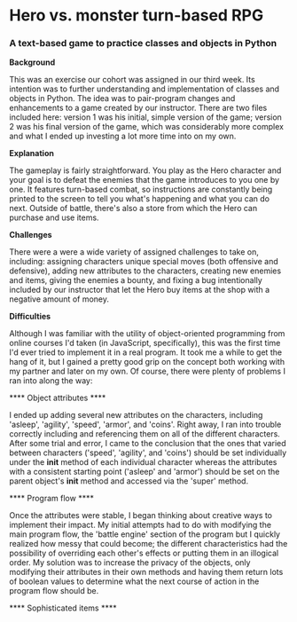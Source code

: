 # Hero vs. monster turn-based RPG

### A text-based game to practice classes and objects in Python

**Background**

This was an exercise our cohort was assigned in our third week. Its intention was to further understanding and implementation of classes and objects in Python. The idea was to pair-program changes and enhancements to a game created by our instructor. There are two files included here: version 1 was his initial, simple version of the game; version 2 was his final version of the game, which was considerably more complex and what I ended up investing a lot more time into on my own.

**Explanation**

The gameplay is fairly straightforward. You play as the Hero character and your goal is to defeat the enemies that the game introduces to you one by one. It features turn-based combat, so instructions are constantly being printed to the screen to tell you what's happening and what you can do next. Outside of battle, there's also a store from which the Hero can purchase and use items.

**Challenges**

There were a were a wide variety of assigned challenges to take on, including: assigning characters unique special moves (both offensive and defensive), adding new attributes to the characters, creating new enemies and items, giving the enemies a bounty, and fixing a bug intentionally included by our instructor that let the Hero buy items at the shop with a negative amount of money.

**Difficulties**

Although I was familiar with the utility of object-oriented programming from online courses I'd taken (in JavaScript, specifically), this was the first time I'd ever tried to implement it in a real program. It took me a while to get the hang of it, but I gained a pretty good grip on the concept both working with my partner and later on my own. Of course, there were plenty of problems I ran into along the way:

**** Object attributes ****

I ended up adding several new attributes on the characters, including 'asleep', 'agility', 'speed', 'armor', and 'coins'. Right away, I ran into trouble correctly including and referencing them on all of the different characters. After some trial and error, I came to the conclusion that the ones that varied between characters ('speed', 'agility', and 'coins') should be set individually under the __init__ method of each individual character whereas the attributes with a consistent starting point ('asleep' and 'armor') should be set on the parent object's __init__ method and accessed via the 'super' method.

**** Program flow ****

Once the attributes were stable, I began thinking about creative ways to implement their impact. My initial attempts had to do with modifying the main program flow, the 'battle engine' section of the program but I quickly realized how messy that could become; the different characteristics had the possibility of overriding each other's effects or putting them in an illogical order. My solution was to increase the privacy of the objects, only modifying their attributes in their own methods and having them return lots of boolean values to determine what the next course of action in the program flow should be.

**** Sophisticated items ****
